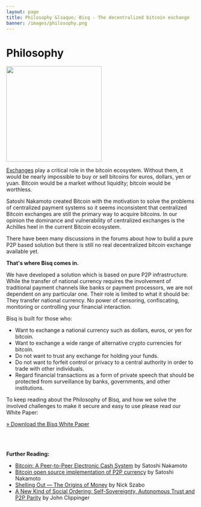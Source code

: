 ```yaml
---
layout: page
title: Philosophy &lsaquo; Bisq - The decentralized bitcoin exchange
banner: /images/philosophy.png
---
```

# Philosophy

<a href="/docs/exchange/whitepaper"><img class="alignnone wp-image-80 size-full" src="/images/whitepaper-icon1.png" alt="" width="253" height="253" srcset="/images/whitepaper-icon1.png 253w, /images/whitepaper-icon1-150x150.png 150w, /images/whitepaper-icon1-250x250.png 250w" sizes="(max-width: 253px) 100vw, 253px"/></a>

[Exchanges][2] play a critical role in the bitcoin ecosystem. Without them, it would be nearly impossible to buy or sell bitcoins for euros, dollars, yen or yuan. Bitcoin would be a market without liquidity; bitcoin would be worthless.

Satoshi Nakamoto created Bitcoin with the motivation to solve the problems of centralized payment systems so it seems inconsistent that centralized Bitcoin exchanges are still the primary way to acquire bitcoins. In our opinion the dominance and vulnerability of centralized exchanges is the Achilles heel in the current Bitcoin ecosystem.

There have been many discussions in the forums about how to build a pure P2P based solution but there is still no real decentralized bitcoin exchange available yet.

**That's where Bisq comes in.**

We have developed a solution which is based on pure P2P infrastructure. While the transfer of national currency requires the involvement of traditional payment channels like banks or payment processors, we are not dependent on any particular one. Their role is limited to what it should be: They transfer national currency. No power of censoring, confiscating, monitoring or controlling your financial interaction.

Bisq is built for those who:

 - Want to exchange a national currency such as dollars, euros, or yen for bitcoin.
 - Want to exchange a wide range of alternative crypto currencies for bitcoin.
 - Do not want to trust any exchange for holding your funds.
 - Do not want to forfeit control or privacy to a central authority in order to trade with other individuals.
 - Regard financial transactions as a form of private speech that should be protected from surveillance by banks, governments, and other institutions.

To keep reading about the Philosophy of Bisq, and how we solve the involved challenges to make it secure and easy to use please read our White Paper:

[» Download the Bisq White Paper][3]

<br><br>

**Further Reading:**

 - [Bitcoin: A Peer-to-Peer Electronic Cash System](https://bitcoin.org/bitcoin.pdf) by Satoshi Nakamoto
 - [Bitcoin open source implementation of P2P currency](http://p2pfoundation.ning.com/forum/topics/bitcoin-open-source) by Satoshi Nakamoto
 - [Shelling Out &#8212; The Origins of Money](http://web.archive.org/web/20160921140955/http://szabo.best.vwh.net/shell.html) by Nick Szabo
 - [A New Kind of Social Ordering: Self-Sovereignty, Autonomous Trust and P2P Parity](https://idcubed.org/home_page_feature/white-paper-a-new-kind-of-social-ordering-self-sovereignty-autonomous-trust-and-p2p-parity/) by John Clippinger

[1]: /images/whitepaper-icon1.png
[2]: https://en.wikipedia.org/wiki/Bitcoin_exchange#List_of_Bitcoin_Exchanges
[3]: /docs/exchange/whitepaper
